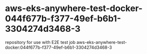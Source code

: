 # aws-eks-anywhere-test-docker-044f677b-f377-49ef-b6b1-3304274d3468-3
repository for use with E2E test job aws-eks-anywhere-test-docker:044f677b-f377-49ef-b6b1-3304274d3468-3
